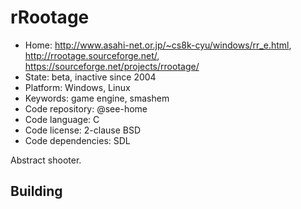# rRootage

- Home: http://www.asahi-net.or.jp/~cs8k-cyu/windows/rr_e.html, http://rrootage.sourceforge.net/, https://sourceforge.net/projects/rrootage/
- State: beta, inactive since 2004
- Platform: Windows, Linux
- Keywords: game engine, smashem
- Code repository: @see-home
- Code language: C
- Code license: 2-clause BSD
- Code dependencies: SDL

Abstract shooter.

## Building
